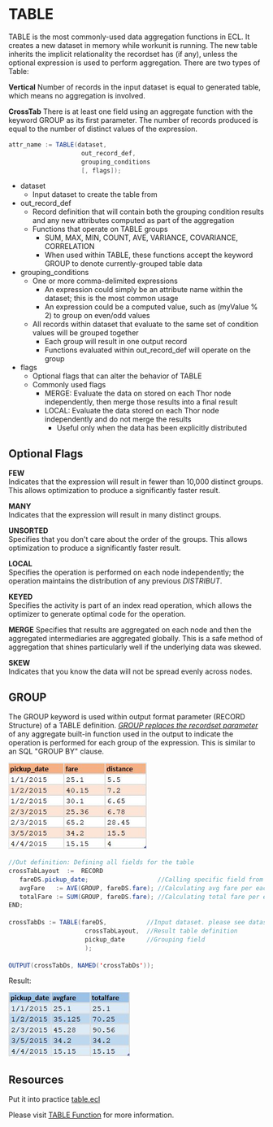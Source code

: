 # TABLE

TABLE is the most commonly-used data aggregation functions in ECL. It creates a new dataset in memory while workunit is running.
The new table inherits the implicit relationality the recordset has (if any), unless the optional expression is used to perform aggregation. There are two types of Table:

**Vertical**
Number of records in the input dataset is equal to generated table, which means no aggregation is involved.

**CrossTab**
There is at least one field using an aggregate function with the keyword GROUP as its first parameter. The number of records produced is equal to the number of distinct values of the expression.

```java
attr_name := TABLE(dataset,
                    out_record_def,
                    grouping_conditions
                    [, flags]);
```

- dataset
  - Input dataset to create the table from
- out_record_def
  - Record definition that will contain both the grouping condition results and any new attributes computed as part of the aggregation
  - Functions that operate on TABLE groups
    - SUM, MAX, MIN, COUNT, AVE, VARIANCE, COVARIANCE, CORRELATION
    - When used within TABLE, these functions accept the keyword GROUP to denote currently-grouped table data
- grouping_conditions
  - One or more comma-delimited expressions
    - An expression could simply be an attribute name within the dataset; this is the most common usage
    - An expression could be a computed value, such as (myValue % 2) to group on even/odd values
  - All records within dataset that evaluate to the same set of condition values will be grouped together
    - Each group will result in one output record
    - Functions evaluated within out_record_def will operate on the group
- flags
  - Optional flags that can alter the behavior of TABLE
  - Commonly used flags
    - MERGE: Evaluate the data on stored on each Thor node independently, then merge those results into a final result
    - LOCAL: Evaluate the data stored on each Thor node independently and do not merge the results
      - Useful only when the data has been explicitly distributed

## Optional Flags

**FEW**\
Indicates that the expression will result in fewer than 10,000 distinct groups. This allows optimization to produce a significantly faster result.

**MANY**\
Indicates that the expression will result in many distinct groups.

**UNSORTED**\
Specifies that you don't care about the order of the groups. This allows optimization to produce a significantly faster result.

**LOCAL**\
Specifies the operation is performed on each node independently; the operation maintains the distribution of any previous _DISTRIBUT_.

**KEYED**\
Specifies the activity is part of an index read operation, which allows the optimizer to generate optimal code for the operation.

**MERGE**
Specifies that results are aggregated on each node and then the aggregated intermediaries are aggregated globally. This is a safe method of aggregation that shines particularly well if the underlying data was skewed.

**SKEW**\
Indicates that you know the data will not be spread evenly across nodes.

## GROUP

The GROUP keyword is used within output format parameter (RECORD Structure) of a TABLE definition. <u>_GROUP replaces the recordset parameter_</u> of any aggregate built-in function used in the output to indicate the operation is performed for each group of the expression. This is similar to an SQL "GROUP BY" clause.

![fare dataset](./Images/fare_ds.JPG)

```java
//Out definition: Defining all fields for the table
crossTabLayout  :=  RECORD
   fareDS.pickup_date;                   //Calling specific field from input dataset
   avgFare   := AVE(GROUP, fareDS.fare); //Calculating avg fare per each group
   totalFare := SUM(GROUP, fareDS.fare); //Calculating total fare per each group
END;

crossTabDs := TABLE(fareDS,           //Input dataset. please see dataset above
                     crossTabLayout,  //Result table definition
                     pickup_date      //Grouping field
                     );

OUTPUT(crossTabDs, NAMED('crossTabDs'));

```

Result:

![fare table result](./Images/fare_table.JPG)

## Resources

Put it into practice [table.ecl](https://ide.hpccsystems.com/workspaces/share/291d17d9-e5cb-4fac-83c2-ac5997c28a31)

Please visit [TABLE Function](https://hpccsystems.com/training/documentation/ecl-language-reference/html/TABLE.html) for more information.
